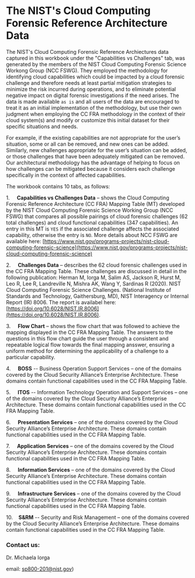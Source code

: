 # The NIST's Cloud Computing Forensic Reference Architecture Data 

The NIST's Cloud Computing Forensic Reference Archiectures data captured in this workbook under the "Capabilities vs Challenges" tab, was generated by the members of the NIST Cloud Computing Forensic Science Workong Group (NCC FSWG). They employed the methodology for identifying cloud capabilities which could be impacted by a cloud forensic challenge and therefore needs at least partial mitigation strategies to minimize the risk incurred during operations, and to eliminate potential negative impact on digital forensic investigations if the need arises.  The data is made available `as is` and all users of the data are encouraged to treat it as an initial implementation of the methodology, but use their own judgment when employing the CC FRA methodology in the context of their cloud system(s) and modify or customize this initial dataset for their specific situations and needs.                                                              

For example, if the existing capabilities are not appropriate for the user’s situation, some or all can be removed, and new ones can be added. Similarly, new challenges appropriate for the user’s situation can be added, or those challenges that have been adequately mitigated can be removed. Our architectural methodology has the advantage of helping to focus on how challenges can be mitigated because it considers each challenge specifically in the context of affected capabilities.

The workbook contains 10 tabs, as follows:

1.     **Capabilities vs Challenges Data** – shows the Cloud Computing Forensic Reference Architecture (CC FRA) Mapping Table (MT) developed by the NIST Cloud Computing Forensic Science Working Group (NCC FSWG) that compares all possible pairings of cloud forensic challenges (62 total challenges) and cloud functional capabilities (347 capabilities).  An entry in this MT is `YES` if the associated challenge affects the associated capability, otherwise the entry is `NO`. More details about NCC FSWG are available here: [https://www.nist.gov/programs-projects/nist-cloud-computing-forensic-science](https://www.nist.gov/programs-projects/nist-cloud-computing-forensic-science) 

2.     **Challenges Data** – describes the 62 cloud forensic challenges used in the CC FRA Mapping Table. These challenges are discussed in detail in the following publication: Herman M, Iorga M, Salim AS, Jackson R, Hurst M, Leo R, Lee R, Landreville N, Mishra AK, Wang Y, Sardinas R (2020). NIST Cloud Computing Forensic Science Challenges. (National Institute of Standards and Technology, Gaithersburg, MD), NIST Interagency or Internal Report (IR) 8006. The report is availabel here: [https://doi.org/10.6028/NIST.IR.8006](https://doi.org/10.6028/NIST.IR.8006).

3.     **Flow Chart** – shows the flow chart that was followed to achieve the mapping displayed in the CC FRA Mapping Table.  The answers to the questions in this flow chart guide the user through a consistent and repeatable logical flow towards the final mapping ansswer, ensuring a uniform method for determining the applicability of a challenge to a particular capability.   

4.     **BOSS** -- Business Operation Support Services – one of the domains covered by the Cloud Security Alliance’s Enterprise Architecture. These domains contain functional capabilities used in the CC FRA Mapping Table.

5.     **ITOS** -- Information Technology Operation and Support Services – one of the domains covered by the Cloud Security Alliance’s Enterprise Architecture. These domains contain functional capabilities used in the CC FRA Mapping Table.

6.     **Presentation Services** – one of the domains covered by the Cloud Security Alliance’s Enterprise Architecture. These domains contain functional capabilities used in the CC FRA Mapping Table.

7.     **Application Services** – one of the domains covered by the Cloud Security Alliance’s Enterprise Architecture. These domains contain functional capabilities used in the CC FRA Mapping Table.

8.     **Information Services** – one of the domains covered by the Cloud Security Alliance’s Enterprise Architecture. These domains contain functional capabilities used in the CC FRA Mapping Table.

9.     **Infrastructure Services** – one of the domains covered by the Cloud Security Alliance’s Enterprise Architecture. These domains contain functional capabilities used in the CC FRA Mapping Table.

10.    **S&RM** -- Security and Risk Management – one of the domains covered by the Cloud Security Alliance’s Enterprise Architecture. These domains contain functional capabilities used in the CC FRA Mapping Table.

### Contact us: 

Dr. Michaela Iorga

email: [sp800-201@nist.gov](mailto:sp800-201@nist.gov))


